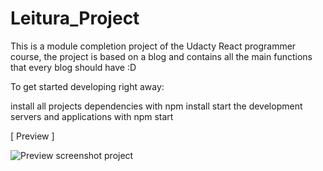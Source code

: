 # Leitura_Project

This is a module completion project of the Udacty React programmer course, the project is based on a blog and contains all the main functions that every blog should have :D

To get started developing right away:

install all projects dependencies with npm install
start the development servers and applications with npm start

[ Preview ]

![Preview screenshot project](https://i.imgur.com/8JGhgqr.jpg)
